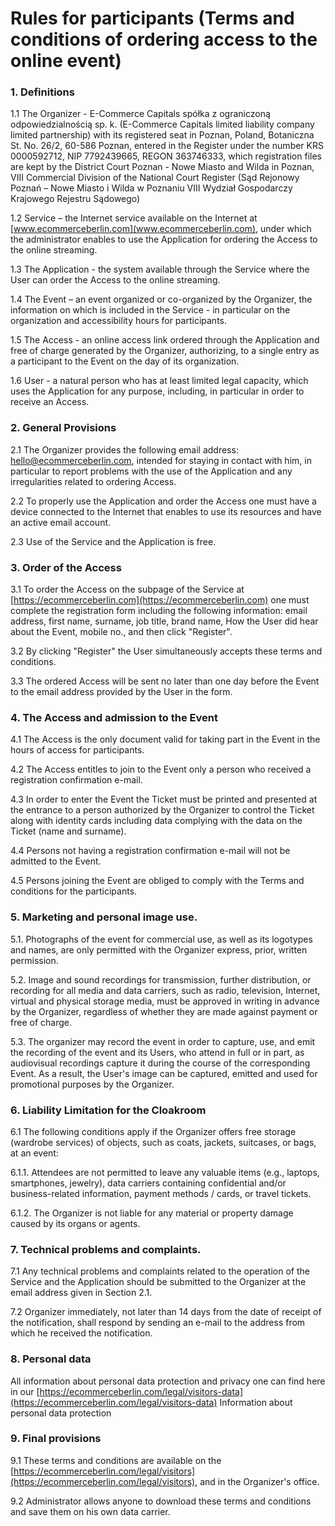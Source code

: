 
# Rules for participants (Terms and conditions of ordering access to the online event)
             
### 1. Definitions

1.1 The Organizer - E-Commerce Capitals spółka z ograniczoną odpowiedzialnością sp. k. (E-Commerce Capitals limited liability company limited partnership) with its registered seat in Poznan, Poland, Botaniczna St. No. 26/2, 60-586 Poznan, entered in the Register under the number KRS 0000592712, NIP 7792439665, REGON 363746333, which registration files are kept by the District Court Poznan - Nowe Miasto and Wilda in Poznan, VIII Commercial Division of the National Court Register (Sąd Rejonowy Poznań – Nowe Miasto i Wilda w Poznaniu VIII Wydział Gospodarczy Krajowego Rejestru Sądowego)

1.2 Service – the Internet service available on the Internet at [www.ecommerceberlin.com](www.ecommerceberlin.com), under which the administrator enables to use the Application for ordering the Access to the online streaming.

1.3 The Application - the system available through the Service where the User can order the Access to the online streaming.

1.4 The Event – an event organized or co-organized by the Organizer, the information on which is included in the Service - in particular on the organization and accessibility hours for participants.

1.5 The Access - an online access link ordered through the Application and free of charge generated by the Organizer, authorizing, to a single entry as a participant to the Event on the day of its organization.

1.6 User - a natural person who has at least limited legal capacity, which uses the Application for any purpose, including, in particular in order to receive an Access.

### 2. General Provisions

2.1 The Organizer provides the following email address: hello@ecommerceberlin.com, intended for staying in contact with him, in particular to report problems with the use of the Application and any irregularities related to ordering Access.

2.2 To properly use the Application and order the Access one must have a device connected to the Internet that enables to use its resources and have an active email account.

2.3 Use of the Service and the Application is free.

### 3. Order of the Access

3.1 To order the Access on the subpage of the Service at [https://ecommerceberlin.com](https://ecommerceberlin.com) one must complete the registration form including the following information: email address, first name, surname, job title, brand name, How the User did hear about the Event, mobile no., and then click "Register".

3.2 By clicking "Register" the User simultaneously accepts these terms and conditions.

3.3 The ordered Access will be sent no later than one day before the Event to the email address provided by the User in the form.

### 4. The Access and admission to the Event

4.1 The Access is the only document valid for taking part in the Event in the hours of access for participants.

4.2 The Access entitles to join to the Event only a person who received a registration confirmation e-mail.

4.3 In order to enter the Event the Ticket must be printed and presented at the entrance to a person authorized by the Organizer to control the Ticket along with identity cards including data complying with the data on the Ticket (name and surname).

4.4 Persons not having a registration confirmation e-mail will not be admitted to the Event.

4.5 Persons joining the Event are obliged to comply with the Terms and conditions for the participants.

### 5. Marketing and personal image use. 

5.1. Photographs of the event for commercial use, as well as its logotypes and names, are only permitted with the Organizer express, prior, written permission.

5.2. Image and sound recordings for transmission, further distribution, or recording for all media and data carriers, such as radio, television, Internet, virtual and physical storage media, must be approved in writing in advance by the Organizer, regardless of whether they are made against payment or free of charge.

5.3. The organizer may record the event in order to capture, use, and emit the recording of the event and its Users, who attend in full or in part, as audiovisual recordings capture it during the course of the corresponding Event. As a result, the User's image can be captured, emitted and used for promotional purposes by the Organizer. 

### 6. Liability Limitation for the Cloakroom

6.1 The following conditions apply if the Organizer offers free storage (wardrobe services) of objects, such as coats, jackets, suitcases, or bags, at an event:

6.1.1. Attendees are not permitted to leave any valuable items (e.g., laptops, smartphones, jewelry), data carriers containing confidential and/or business-related information, payment methods / cards, or travel tickets.

6.1.2. The Organizer is not liable for any material or property damage caused by its organs or agents.

### 7. Technical problems and complaints.

7.1 Any technical problems and complaints related to the operation of the Service and the Application should be submitted to the Organizer at the email address given in Section 2.1.

7.2 Organizer immediately, not later than 14 days from the date of receipt of the notification, shall respond by sending an e-mail to the address from which he received the notification.

### 8. Personal data

All information about personal data protection and privacy one can find here in our​​ ​[https://ecommerceberlin.com/legal/visitors-data](https://ecommerceberlin.com/legal/visitors-data) Information about personal data protection

### 9. Final provisions

9.1 These terms and conditions are available on the [https://ecommerceberlin.com/legal/visitors](https://ecommerceberlin.com/legal/visitors), and in the Organizer's office.

9.2 Administrator allows anyone to download these terms and conditions and save them on his own data carrier.
